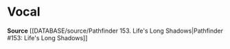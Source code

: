 ﻿---
id: '297'
name: Vocal
rarity: Common
rus_type_level: null
source: '[[DATABASE/source/Pathfinder 153. Life''s Long Shadows|Pathfinder #153: Life''s
  Long Shadows]]'
trait:
- Vocal
type: Trait

---
# Vocal

**Source** [[DATABASE/source/Pathfinder 153. Life's Long Shadows|Pathfinder #153: Life's Long Shadows]]